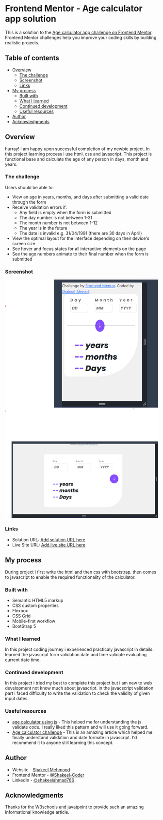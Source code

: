 # Frontend Mentor - Age calculator app solution

This is a solution to the [Age calculator app challenge on Frontend Mentor](https://www.frontendmentor.io/challenges/age-calculator-app-dF9DFFpj-Q). Frontend Mentor challenges help you improve your coding skills by building realistic projects. 

## Table of contents

- [Overview](#overview)
  - [The challenge](#the-challenge)
  - [Screenshot](#screenshot)
  - [Links](#links)
- [My process](#my-process)
  - [Built with](#built-with)
  - [What I learned](#what-i-learned)
  - [Continued development](#continued-development)
  - [Useful resources](#useful-resources)
- [Author](#author)
- [Acknowledgments](#acknowledgments)


## Overview

hurray!
      I am happy upon successful completion of my newbie project. In this project learning process i use html, css and javascript. This project is functional base and calculate the age of any person in days, month and years. 

### The challenge

Users should be able to:

- View an age in years, months, and days after submitting a valid date through the form
- Receive validation errors if:
  - Any field is empty when the form is submitted
  - The day number is not between 1-31
  - The month number is not between 1-12
  - The year is in the future
  - The date is invalid e.g. 31/04/1991 (there are 30 days in April)
- View the optimal layout for the interface depending on their device's screen size
- See hover and focus states for all interactive elements on the page
- See the age numbers animate to their final number when the form is submitted

### Screenshot

![](./assets/images/mobile%20screen.png)
![](./assets/images/desktop%20screen.png)




### Links

- Solution URL: [Add solution URL here](https://your-solution-url.com)
- Live Site URL: [Add live site URL here](https://your-live-site-url.com)

## My process

  During project i first write the html and then css with bootstrap. then comes to javascript to enable the required functionality of the calculator.

### Built with

- Semantic HTML5 markup
- CSS custom properties
- Flexbox
- CSS Grid
- Mobile-first workflow
- BootStrap 5



### What I learned

In this project coding journey i experienced practicaly javascript in details. learned the javascript form validation date and time validate evaluating current date time.


### Continued development

In this project i tried my best to complete this project but i am new to web development not know much about javascript. in the javacscript validation part i faced difficulty to write the validation to check the validity of given input dates. 

### Useful resources

- [age calculator using js](https://www.javatpoint.com/calculate-age-using-javascript) - This helped me for understanding the js validate code. I really liked this pattern and will use it going forward.
- [Age calculator challenge](https://forum.freecodecamp.org/t/age-calculator-challenge/684941) - This is an amazing article which helped me finally understand validation and date formate in javascript. I'd recommend it to anyone still learning this concept.



## Author

- Website - [Shakeel Mehmood](http://shakeelmehmood.me/)
- Frontend Mentor - [@Shakeel-Coder](https://www.frontendmentor.io/profile/Shakeel-Coder)
- LinkedIn - [@shakeelahmad786](https://www.linkedin.com/in/shakeelahmad786/)


## Acknowledgments

Thanks for the W3schools and javatpoint to provide such an amazing informational knowledge article.
